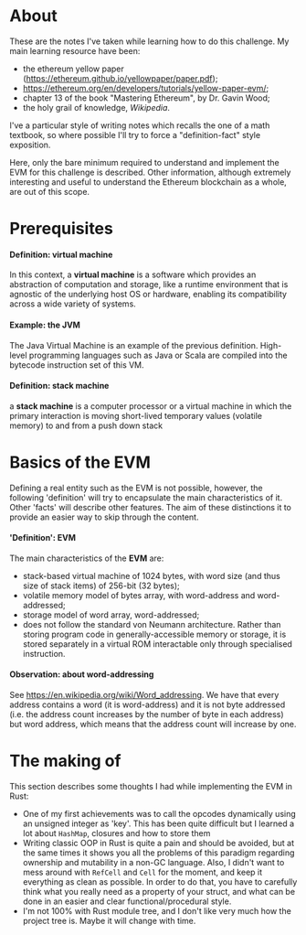 
# About

These are the notes I've taken while learning how to do this challenge. My main learning resource have been:
- the ethereum yellow paper (https://ethereum.github.io/yellowpaper/paper.pdf);
- https://ethereum.org/en/developers/tutorials/yellow-paper-evm/;
- chapter 13 of the book "Mastering Ethereum", by Dr. Gavin Wood;
- the holy grail of knowledge, *Wikipedia*.

I've a particular style of writing notes which recalls the one of a math textbook, so where possible I'll try to force a "definition-fact" style exposition.

Here, only the bare minimum required to understand and implement the EVM for this challenge is described. Other information, although extremely interesting and useful to understand the Ethereum blockchain as a whole, are out of this scope.

# Prerequisites

#### Definition: virtual machine
In this context, a **virtual machine** is a software which provides an abstraction of computation and storage, like a runtime environment that is agnostic of the underlying host OS or hardware, enabling its compatibility across a wide variety of systems.

#### Example: the JVM
The Java Virtual Machine is an example of the previous definition. High-level programming languages such as Java or Scala are compiled into the bytecode instruction set of this VM.

#### Definition: stack machine
a **stack machine** is a computer processor or a virtual machine in which the primary interaction is moving short-lived temporary values (volatile memory) to and from a push down stack


# Basics of the EVM

Defining a real entity such as the EVM is not possible, however, the following 'definition' will try to encapsulate the main characteristics of it. Other 'facts' will describe other features. The aim of these distinctions it to provide an easier way to skip through the content.

#### 'Definition': EVM
The main characteristics of the **EVM** are:
- stack-based virtual machine of 1024 bytes, with word size (and thus size of stack items) of 256-bit (32 bytes);
- volatile memory model of bytes array, with word-address and word-addressed;
- storage model of word array, word-addressed;
- does not follow the standard von Neumann architecture. Rather than storing program code in generally-accessible memory or storage, it is stored separately in a virtual ROM interactable only through specialised instruction.

#### Observation: about word-addressing
See https://en.wikipedia.org/wiki/Word_addressing. We have that every address contains a word (it is word-address) and it is not byte addressed (i.e. the address count increases by the number of byte in each address) but word address, which means that the address count will increase by one.




# The making of
This section describes some thoughts I had while implementing the EVM in Rust:
- One of my first achievements was to call the opcodes dynamically using an unsigned integer as 'key'. This has been quite difficult but I learned a lot about `HashMap`, closures and how to store them
- Writing classic OOP in Rust is quite a pain and should be avoided, but at the same times it shows you all the problems of this paradigm regarding ownership and mutability in a non-GC language. Also, I didn't want to mess around with `RefCell` and `Cell` for the moment, and keep it everything as clean as possible. In order to do that, you have to carefully think what you really need as a property of your struct, and what can be done in an easier and clear functional/procedural style.
- I'm not 100% with Rust module tree, and I don't like very much how the project tree is. Maybe it will change with time.



